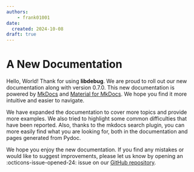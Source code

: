 ```yaml
---
authors:
    - frank01001
date:
  created: 2024-10-08
draft: true
---
```


# A New Documentation
Hello, World! Thank for using **libdebug**. We are proud to roll out our new documentation along with version 0.7.0. This new documentation is powered by [MkDocs](https://www.mkdocs.org/) and [Material for MkDocs](https://squidfunk.github.io/mkdocs-material/). We hope you find it more intuitive and easier to navigate.

We have expanded the documentation to cover more topics and provide more examples. We also tried to highlight some common difficulties that have been reported. Also, thanks to the mkdocs search plugin, you can more easily find what you are looking for, both in the documentation and pages generated from Pydoc.

We hope you enjoy the new documentation. If you find any mistakes or would like to suggest improvements, please let us know by opening an :octicons-issue-opened-24: issue on our [GitHub repository](https://github.com/libdebug/libdebug/issues).


